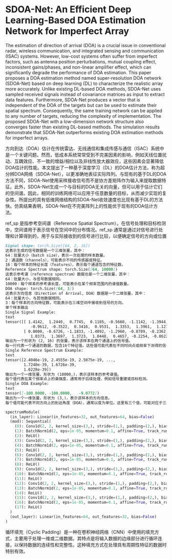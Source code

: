 # SDOA-Net: An Efficient Deep Learning-Based DOA Estimation Network for Imperfect Array

The estimation of direction of arrival (DOA) is a crucial issue in conventional radar, wireless communication, and integrated sensing and communication (ISAC) systems. However, low-cost systems often suffer from imperfect factors, such as antenna position perturbations, mutual coupling effect, inconsistent gains/phases, and non-linear amplifier effect, which can significantly degrade the performance of DOA estimation. This paper proposes a DOA estimation method named super-resolution DOA network (SDOA-Net) based on deep learning (DL) to characterize the realistic array more accurately. Unlike existing DL-based DOA methods, SDOA-Net uses sampled received signals instead of covariance matrices as input to extract data features. Furthermore, SDOA-Net produces a vector that is independent of the DOA of the targets but can be used to estimate their spatial spectrum. Consequently, the same training network can be applied to any number of targets, reducing the complexity of implementation. The proposed SDOA-Net with a low-dimension network structure also converges faster than existing DL-based methods. The simulation results demonstrate that SDOA-Net outperforms existing DOA estimation methods for imperfect arrays.



方向到达（DOA）估计在传统雷达、无线通信和集成传感与通信（ISAC）系统中是一个关键问题。然而，低成本系统常常受到不完美因素的影响，例如天线位置扰动、互耦效应、不一致的增益/相位以及非线性放大器效应，这些因素会显著降低DOA估计的性能。本文提出了一种基于深度学习（DL）的DOA估计方法，称为超分辨DOA网络（SDOA-Net），以更准确地表征实际阵列。与现有的基于DL的DOA方法不同，SDOA-Net使用采样接收信号而不是协方差矩阵作为输入来提取数据特征。此外，SDOA-Net生成一个与目标的DOA无关的向量，但可以用于估计它们的空间谱。因此，相同的训练网络可以应用于任意数量的目标，从而减少实现的复杂性。所提出的具有低维网络结构的SDOA-Net收敛速度也比现有基于DL的方法快。仿真结果表明，SDOA-Net在不完美阵列上的性能优于现有的DOA估计方法。

ref_sp 是指参考空间谱（Reference Spatial Spectrum）。在信号处理和目标检测中，空间谱用于表示信号在空间中的分布情况。ref_sp 通常是通过对信号进行处理和计算得到的，用于与实际接收到的信号进行比较，以便确定信号的方向或位置


```markdown
Signal shape: torch.Size([64, 2, 16])
这表示生成的信号数据是一个三维张量，其中：
64：批量大小（batch size），表示一次处理的样本数量。
2：通道数（channels），可能表示不同的传感器或特征。
16：每个样本的特征长度（features），表示每个通道包含的特征数。
Reference Spectrum shape: torch.Size([64, 10000])
这表示参考谱（reference spectrum）数据也是一个二维张量，其中：
64：批量大小，与信号数据相同。
10000：每个样本的参考谱长度，可能表示在某个频率范围内的谱值数量。
DOA shape: torch.Size([64, 3])
这表示方向信息（Direction of Arrival, DOA）数据是一个二维张量，其中：
64：批量大小，与其他数据相同。
3：每个样本的方向特征数，可能表示在三维空间中接收到信号的方向。
单个样本输出
Single Signal Example:
text
tensor([[ 1.4142,  1.2440,  0.7745,  0.1185, -0.5660, -1.1142, -1.3944, -1.3389,
           -0.9612, -0.3522,  0.3416,  0.9531,  1.3353,  1.3961,  1.1210,  0.5760],
        [ 0.0000, -0.6726, -1.1833, -1.4092, -1.2960, -0.8709, -0.2362,  0.4554,
           1.0373,  1.3697,  1.3723,  1.0448,  0.4657, -0.2254, -0.8622, -1.2916]])
输出为一个形状为 (2, 16) 的张量，表示该样本在两个通道上的信号值。
每一行代表一个通道的数据，包含16个特征值。这些值可能代表在不同时间点或频率下测得的信号强度。
Single Reference Spectrum Example:
text
tensor([2.4046e-19, 2.4555e-19, 2.5075e-19, ..., 
        1.7240e-39, 1.6726e-39, 
        1.6228e-39])
输出为一个一维张量，形状为 (10000,)，表示该样本的参考谱值。
每个值代表在某个频率点上的谱强度，通常用于后续处理，例如信号重建或目标检测。
Single DOA Example:
text
tensor([-100.0000, -100.0000,   -9.0772])
输出为一个一维张量，形状为 (3,)，表示该样本的方向信息。
每个值可能代表不同方向上的到达角度（DOA），通常以度为单位。这里有三个值，可能对应于三维空间中的三个方向。
```
```python
spectrumModule(
  (in_layer): Linear(in_features=32, out_features=64, bias=False)
  (mod): Sequential(
    (0): Conv1d(2, 2, kernel_size=(3,), stride=(1,), padding=(2,), bias=False, padding_mode=circular)
    (1): BatchNorm1d(2, eps=1e-05, momentum=0.1, affine=True, track_running_stats=True)
    (2): ReLU()
    (3): Conv1d(2, 2, kernel_size=(3,), stride=(1,), padding=(2,), bias=False, padding_mode=circular)
    (4): BatchNorm1d(2, eps=1e-05, momentum=0.1, affine=True, track_running_stats=True)
    (5): ReLU()
    (6): Conv1d(2, 2, kernel_size=(3,), stride=(1,), padding=(2,), bias=False, padding_mode=circular)
    (7): BatchNorm1d(2, eps=1e-05, momentum=0.1, affine=True, track_running_stats=True)
    (8): ReLU()
    (9): Conv1d(2, 2, kernel_size=(3,), stride=(1,), padding=(2,), bias=False, padding_mode=circular)
    (10): BatchNorm1d(2, eps=1e-05, momentum=0.1, affine=True, track_running_stats=True)
    (11): ReLU()
    (12): Conv1d(2, 2, kernel_size=(3,), stride=(1,), padding=(2,), bias=False, padding_mode=circular)
    (13): BatchNorm1d(2, eps=1e-05, momentum=0.1, affine=True, track_running_stats=True)
    (14): ReLU()
    (15): Conv1d(2, 2, kernel_size=(3,), stride=(1,), padding=(2,), bias=False, padding_mode=circular)
    (16): BatchNorm1d(2, eps=1e-05, momentum=0.1, affine=True, track_running_stats=True)
    (17): ReLU()
  )
  (out_layer): Linear(in_features=64, out_features=32, bias=False)
)
```

循环填充（Cyclic Padding）是一种在卷积神经网络（CNN）中使用的填充方式，主要用于处理一维或二维数据。其特点是将输入数据的边缘部分进行循环连接，以保持数据的连续性和完整性。这种填充方式在处理具有周期性特征的数据时特别有效。